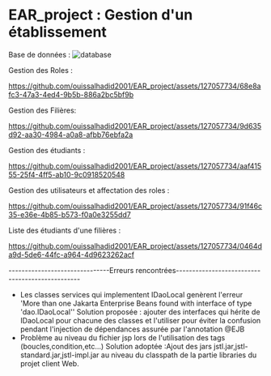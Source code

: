 # EAR_project : Gestion d'un établissement
Base de données : 
![database](https://github.com/ouissalhadid2001/EAR_project/assets/127057734/819573f9-b1d1-4b91-a2c7-ef47cff27d52)

Gestion des Roles :


https://github.com/ouissalhadid2001/EAR_project/assets/127057734/68e8afc3-47a3-4ed4-9b5b-886a2bc5bf9b



Gestion des Filières:


https://github.com/ouissalhadid2001/EAR_project/assets/127057734/9d635d92-aa30-4984-a0a8-afbb76ebfa2a


Gestion des étudiants :


https://github.com/ouissalhadid2001/EAR_project/assets/127057734/aaf41555-25f4-4ff5-ab10-9c0918520548


Gestion des utilisateurs  et affectation des roles :


https://github.com/ouissalhadid2001/EAR_project/assets/127057734/91f46c35-e36e-4b85-b573-f0a0e3255dd7

Liste des étudiants d'une filières :



https://github.com/ouissalhadid2001/EAR_project/assets/127057734/0464da9d-5de6-44fc-a964-4d9623262acf

-------------------------------Erreurs rencontrées------------------------------------------------
* Les classes services qui implementent IDaoLocal genèrent l'erreur 'More than one Jakarta Enterprise Beans found with interface of type 'dao.IDaoLocal''
Solution proposée : ajouter des interfaces qui hérite de IDaoLocal pour chacune des classes et l'utiliser pour éviter la confusion pendant l'injection de dépendances assurée par l'annotation @EJB
* Problème au niveau du fichier jsp lors de l'utilisation des tags (boucles,condition,etc...) 
Solution adoptée :Ajout des jars jstl.jar,jstl-standard.jar,jstl-impl.jar au niveau du classpath de la partie libraries du projet client Web.

